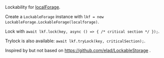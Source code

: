 Lockability for [localForage](https://localforage.github.io/localForage/).

Create a `LockableForage` instance with
`lkf = new LockableForage.LockableForage(localforage)`.

Lock with `await lkf.lock(key, async () => { /* critical section */ });`.

Trylock is also available: `await lkf.tryLock(key, criticalSection);`.

Inspired by but not based on https://github.com/elad/LockableStorage .
